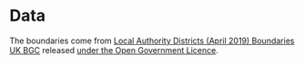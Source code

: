 # Data

The boundaries come from [Local Authority Districts (April 2019) Boundaries UK BGC](https://geoportal.statistics.gov.uk/datasets/local-authority-districts-april-2019-boundaries-uk-bgc) released [under the Open Government Licence](https://www.ons.gov.uk/methodology/geography/licences).